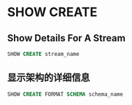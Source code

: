 # SHOW CREATE

## Show Details For A Stream

```sql
SHOW CREATE stream_name
```

## 显示架构的详细信息

```sql
SHOW CREATE FORMAT SCHEMA schema_name
```
